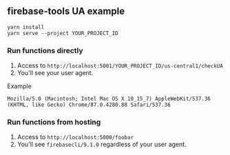 ## firebase-tools UA example

```
yarn install
yarn serve --project YOUR_PROJECT_ID
```

### Run functions directly

1. Access to `http://localhost:5001/YOUR_PROJECT_ID/us-central1/checkUA`
2. You'll see your user agent.

Example

```
Mozilla/5.0 (Macintosh; Intel Mac OS X 10_15_7) AppleWebKit/537.36 (KHTML, like Gecko) Chrome/87.0.4280.88 Safari/537.36
```

### Run functions from hosting

1. Access to `http://localhost:5000/foobar`
2. You'll see `firebasecli/9.1.0` regardless of your user agent.
